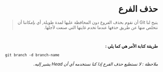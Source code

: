 <div dir="rtl">

# حذف الفرع

> يتيح لنا Git أن نقوم بحذف الفروع دون المحافظة عليها لمدة طويلة, أي بإمكاننا أن نتخلص منها عن طريق حذفها عندما تخدم غايتها التي صنعت لأجلها.

<br>

**طريقة كتابة الأمر هي كما يلي :**

<div dir="ltr">

```
git branch -d branch-name
```
</div>

*ملاحظة : لا نستطيع حذف الفرع إذا كنا نستخدمه أي أن Head يشير إليه.*

</div>